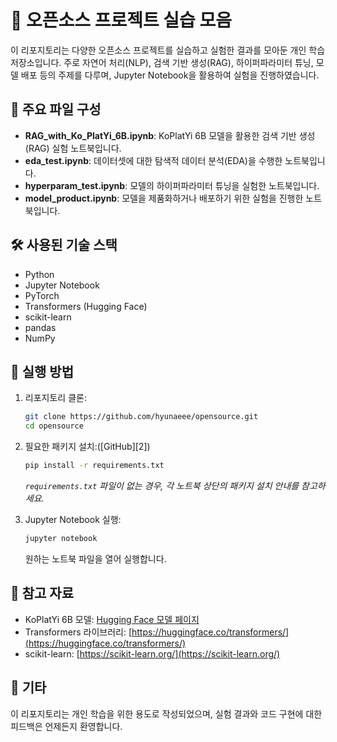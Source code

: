 

# 🧪 오픈소스 프로젝트 실습 모음

이 리포지토리는 다양한 오픈소스 프로젝트를 실습하고 실험한 결과를 모아둔 개인 학습 저장소입니다. 주로 자연어 처리(NLP), 검색 기반 생성(RAG), 하이퍼파라미터 튜닝, 모델 배포 등의 주제를 다루며, Jupyter Notebook을 활용하여 실험을 진행하였습니다.

## 📁 주요 파일 구성

* **RAG\_with\_Ko\_PlatYi\_6B.ipynb**: KoPlatYi 6B 모델을 활용한 검색 기반 생성(RAG) 실험 노트북입니다.
* **eda\_test.ipynb**: 데이터셋에 대한 탐색적 데이터 분석(EDA)을 수행한 노트북입니다.
* **hyperparam\_test.ipynb**: 모델의 하이퍼파라미터 튜닝을 실험한 노트북입니다.
* **model\_product.ipynb**: 모델을 제품화하거나 배포하기 위한 실험을 진행한 노트북입니다.

## 🛠️ 사용된 기술 스택

* Python
* Jupyter Notebook
* PyTorch
* Transformers (Hugging Face)
* scikit-learn
* pandas
* NumPy

## 🚀 실행 방법

1. 리포지토리 클론:

   ```bash
   git clone https://github.com/hyunaeee/opensource.git
   cd opensource
   ```
2. 필요한 패키지 설치:([GitHub][2])

   ```bash
   pip install -r requirements.txt
   ```

   *`requirements.txt` 파일이 없는 경우, 각 노트북 상단의 패키지 설치 안내를 참고하세요.*
3. Jupyter Notebook 실행:

   ```bash
   jupyter notebook
   ```

   원하는 노트북 파일을 열어 실행합니다.

## 📄 참고 자료

* KoPlatYi 6B 모델: [Hugging Face 모델 페이지](https://huggingface.co/KoPlatYi/6B)
* Transformers 라이브러리: [https://huggingface.co/transformers/](https://huggingface.co/transformers/)
* scikit-learn: [https://scikit-learn.org/](https://scikit-learn.org/)

## 📌 기타

이 리포지토리는 개인 학습을 위한 용도로 작성되었으며, 실험 결과와 코드 구현에 대한 피드백은 언제든지 환영합니다.

